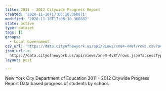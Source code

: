 ```yaml
---
title: 2011 - 2012 Citywide Progress Report
created: '2020-11-10T17:06:10.360871'
modified: '2020-11-10T17:06:10.360882'
state: active
type: dataset
tags: []
groups:
  - Local Government
csv_url: 'https://data.cityofnewyork.us/api/views/xne4-4v8f/rows.csv?accessType=DOWNLOAD'
json_url: >-
  https://data.cityofnewyork.us/api/views/xne4-4v8f/rows.json?accessType=DOWNLOAD
layout: post

---
```

New York City Department of Education 2011 - 2012 Citywide Progress Report 
Data based progress of students by school.
